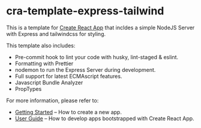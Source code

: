 # cra-template-express-tailwind

This is a template for [Create React App](https://github.com/facebook/create-react-app) that incldes a simple NodeJS Server with Express and tailwindcss for styling.

This template also includes:

- Pre-commit hook to lint your code with husky, lint-staged & eslint.
- Formatting with Prettier
- nodemon to run the Express Server during development.
- Full support for latest ECMAscript features.
- Javascript Bundle Analyzer
- PropTypes

For more information, please refer to:

- [Getting Started](https://create-react-app.dev/docs/getting-started) – How to create a new app.
- [User Guide](https://create-react-app.dev) – How to develop apps bootstrapped with Create React App.

